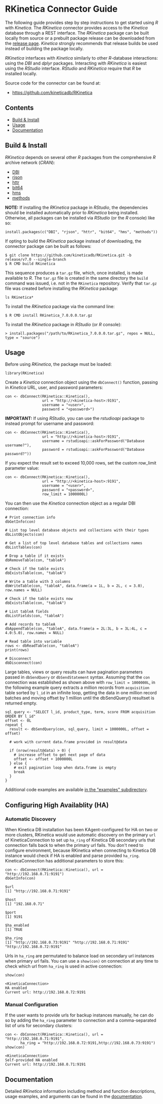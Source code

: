 [RKinetica.build]: <https://github.com/kineticadb/RKinetica/releases>
[RKinetica.docs]: <https://github.com/kineticadb/RKinetica/blob/master/RKinetica-manual.pdf>


# RKinetica Connector Guide

The following guide provides step by step instructions to get started using
*R* with *Kinetica*. The *RKinetica* connector provides access to the *Kinetica*
database through a REST interface. The *RKinetica* package can be built locally
from source or a prebuilt package release can be downloaded from the
[release page][RKinetica.build]. *Kinetica* strongly recommends that release
builds be used instead of building the package locally.

*RKinetica* interfaces with *Kinetica* similarly to other *R*-database
interactions: using the *DBI* and *dplyr* packages. Interacting with
*RKinetica* is easiest using the *RStudio* interface. *RStudio* and *RKinetica*
require that *R* be installed locally.

Source code for the connector can be found at:

* <https://github.com/kineticadb/RKinetica>


## Contents

* [Build & Install](#build--install)
* [Usage](#usage)
* [Documentation](#documentation)


## Build & Install

*RKinetica* depends on several other *R* packages from the comprehensive *R*
archive network (*CRAN*):

* [DBI](https://cran.r-project.org/web/packages/DBI/index.html)
* [rjson](https://cran.r-project.org/web/packages/rjson/index.html)
* [httr](https://cran.r-project.org/web/packages/httr/index.html)
* [bit64](https://cran.r-project.org/web/packages/bit64/index.html)
* [hms](https://cran.r-project.org/web/packages/hms/index.html)
* [methods](https://cran.r-project.org/web/packages/R.methodsS3/index.html)

**NOTE:**  If installing the *RKinetica* package in *RStudio*, the dependencies
should be installed automatically prior to *RKinetica* being installed.
Otherwise, all packages can be installed via *RStudio* (or the *R* console) like
so:

```
install.packages(c("DBI", "rjson", "httr", "bit64", "hms", "methods"))
```


If opting to build the *RKinetica* package instead of downloading, the connector
package can be built as follows:

```
$ git clone https://github.com/kineticadb/RKinetica.git -b release/v7.0 --single-branch
$ R CMD build RKinetica
```

This sequence produces a `tar.gz` file, which, once installed, is made
available to *R*. The `tar.gz` file is created in the same directory the
`build` command was issued, i.e. not in the `RKinetica` repository. Verify that
`tar.gz` file was created before installing the *RKinetica* package:

```
ls RKinetica*
```

To install the *RKinetica* package via the command line:

```
$ R CMD install RKinetica_7.0.0.0.tar.gz
```

To install the *RKinetica* package in *RStudio* (or *R* console):

```
> install.packages("/path/to/RKinetica_7.0.0.0.tar.gz", repos = NULL, type = "source")
```

## Usage

Before using *RKinetica*, the package must be loaded:

```
library(RKinetica)
```

Create a *Kinetica* connection object using the `dbConnect()` function,
passing in *Kinetica* URL, user, and password parameters:

```
con <- dbConnect(RKinetica::Kinetica(),
                 url = "http://<kinetica-host>:9191",
                 username = "<user>",
                 password = "<password>")
```

**IMPORTANT:** If using *RStudio*, you can use the *rstudioapi* package to
instead prompt for username and password:

```
con <- dbConnect(RKinetica::Kinetica(),
                 url = "http://<kinetica-host>:9191",
                 username = rstudioapi::askForPassword("Database username?"),
                 password = rstudioapi::askForPassword("Database password?"))
```

If you expect the result set to exceed 10,000 rows, set the custom row_limit
parameter value:

```
con <- dbConnect(RKinetica::Kinetica(),
                 url = "http://<kinetica-host>:9191",
                 username = "<user>",
                 password = "<password>",
                 row_limit = 1000000L)
```

You can then use the *Kinetica* connection object as a regular DBI connection:

```
# Print connection info
dbGetInfo(con)

# List top level database objects and collections with their types
dbListObjects(con)

# Get a list of top level database tables and collections names
dbListTables(con)

# Drop a table if it exists
dbRemoveTable(con, "tableA")

# Check if the table exists
dbExistsTable(con, "tableA")

# Write a table with 3 columns
dbWriteTable(con, "tableA", data.frame(a = 1L, b = 2L, c = 3.0), row.names = NULL)

# Check if the table exists now
dbExistsTable(con, "tableA")

# List tableA fields
dbListFields(con, "tableA")

# Add records to tableA
dbAppendTable(con, "tableA", data.frame(a = 2L:3L, b = 3L:4L, c = 4.0:5.0), row.names = NULL)

# Read table into variable
rows <- dbReadTable(con, "tableA")
print(rows)

# Disconnect
dbDisconnect(con)
```

Large tables, views or query results can have pagination parameters passed
in `dbSendQuery` or `dbSendStatement` syntax. Assuming that the `con` connection
was established as shown above with `row_limit = 1000000L`, in the following
example query extracts a million records from `acquisition` table sorted by `l_id`
in an infinite loop, getting the data in one million record batches and moving
offset by 1 million until the dbSendQuery() resultset is returned empty.

```
sql_query <- "SELECT l_id, product_type, term, score FROM acquisition ORDER BY l_id"
offset <- 0L
repeat {
  result <- dbSendQuery(con, sql_query, limit = 1000000L, offset = offset)

  # work with current data.frame provided in result@data

  if (nrow(result@data) > 0) {
    # increase offset to get next page of data
    offset <- offset + 1000000L
  } else {
    # exit pagination loop when data.frame is empty
    break
  }
}
```

Additional code examples are available
[in the "examples" subdirectory](examples/).


## Configuring High Availablity (HA)

### Automatic Discovery

When Kinetica DB installation has been KAgent-configured for HA on two or more
clusters, RKinetica would use automatic discovery on the primary `url`
of KineticaConnection to set up `ha_ring` of Kinetica DB secondary urls
that connection falls back to when the primary url fails. You don't
need to configure environment, because RKinetica when connecting to
Kinetica DB instance would check if HA is enabled and parse provided
`ha_ring`. KineticaConnection has additional parameters to store this:

```
con <- dbConnect(RKinetica::Kinetica(), url = "http://192.168.0.71:9191")
dbGetInfo(con)

$url
[1] "http://192.168.0.71:9191"

$host
[1] "192.168.0.71"

$port
[1] 9191

$ha_enabled
[1] TRUE

$ha_ring
[1] "http://192.168.0.73:9191" "http://192.168.0.71:9191" "http://192.168.0.72:9191"
```

Urls in `ha_ring` are permutated to balance load on secondary url instances
when primary url fails. You can use a `show(con)` on connection at any time
to check which url from `ha_ring` is used in active connection:

```
show(con)

<KineticaConnection>
HA enabled
Current url: http://192.168.0.72:9191
```

### Manual Configuration

If the user wants to provide urls for backup instances manually, he can do so
by adding the `ha_ring` parameter to connection and a comma-separated list
of uris for secondary clusters:

```
con <- dbConnect(RKinetica::Kinetica(), url = "http://192.168.0.71:9191",
       ha_ring = "http://192.168.0.72:9191,http://192.168.0.73:9191")
show(con)

<KineticaConnection>
Self-provided HA enabled
Current url: http://192.168.0.71:9191
```


## Documentation

Detailed *RKinetica* information including method and function descriptions,
usage examples, and arguments can be found in the
[documentation][RKinetica.docs].
